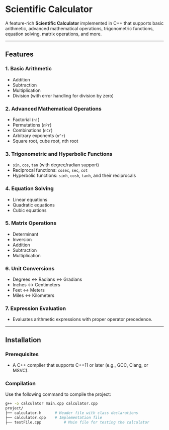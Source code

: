 # Scientific Calculator

A feature-rich **Scientific Calculator** implemented in C++ that supports basic arithmetic, advanced mathematical operations, trigonometric functions, equation solving, matrix operations, and more.

---

## Features

### 1. **Basic Arithmetic**
   - Addition
   - Subtraction
   - Multiplication
   - Division (with error handling for division by zero)

### 2. **Advanced Mathematical Operations**
   - Factorial (`n!`)
   - Permutations (`nPr`)
   - Combinations (`nCr`)
   - Arbitrary exponents (`n^r`)
   - Square root, cube root, nth root

### 3. **Trigonometric and Hyperbolic Functions**
   - `sin`, `cos`, `tan` (with degree/radian support)
   - Reciprocal functions: `cosec`, `sec`, `cot`
   - Hyperbolic functions: `sinh`, `cosh`, `tanh`, and their reciprocals

### 4. **Equation Solving**
   - Linear equations
   - Quadratic equations
   - Cubic equations

### 5. **Matrix Operations**
   - Determinant
   - Inversion
   - Addition
   - Subtraction
   - Multiplication

### 6. **Unit Conversions**
   - Degrees ↔ Radians ↔ Gradians
   - Inches ↔ Centimeters
   - Feet ↔ Meters
   - Miles ↔ Kilometers

### 7. **Expression Evaluation**
   - Evaluates arithmetic expressions with proper operator precedence.

---

## Installation

### Prerequisites
- A C++ compiler that supports C++11 or later (e.g., GCC, Clang, or MSVC).

### Compilation
Use the following command to compile the project:
```bash
g++ -o calculator main.cpp calculator.cpp
project/
├── calculator.h      # Header file with class declarations
├── calculator.cpp    # Implementation file
├── testFile.cpp          # Main file for testing the calculator
